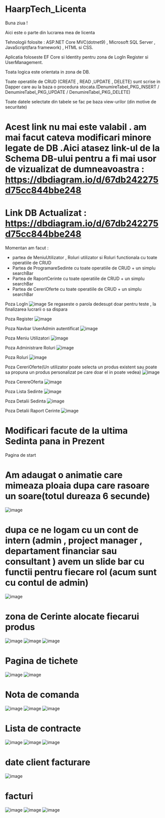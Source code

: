# HaarpTech_Licenta

Buna ziua ! 

Aici este o parte din lucrarea mea de licenta

Tehnologii folosite : ASP.NET Core MVC(dotnet9) , Microsoft SQL Server , JavaScript(fara framework) ,  HTML si CSS.

Aplicatia foloseste EF Core si Identity pentru zona de LogIn Register si UserManagement.

Toata logica este orientata in zona de DB.

Toate operatiile de CRUD (CREATE , READ ,UPDATE , DELETE) sunt scrise in Dapper care au la baza o procedura stocata.(DenumireTabel_PKG_INSERT / DenumireTabel_PKG_UPDATE / DenumireTabel_PKG_DELETE) 

Toate datele selectate din tabele se fac pe baza view-urilor (din motive de securitate)

# Acest link nu mai este valabil . am mai facut cateva modificari minore legate de DB .Aici atasez link-ul de la Schema DB-ului pentru a fi mai usor de vizualizat de dumneavoastra : https://dbdiagram.io/d/67db242275d75cc844bbe248
# Link DB Actualizat : https://dbdiagram.io/d/67db242275d75cc844bbe248

Momentan am facut :
 - partea de MeniuUtilizator , Roluri utilizator si Roluri functionala cu toate operatiile de CRUD
 - Partea de ProgramareSedinte cu toate operatiile de CRUD + un simplu searchBar
 - Partea de RaportCerinte  cu toate operatiile de CRUD + un simplu searchBar
 - Partea de CereriOferte cu toate operatiile de CRUD + un simplu searchBar


Poza LogIn
![image](https://github.com/user-attachments/assets/153f9a13-8d32-4f2c-9a46-965ebf075d83)
Se regaseste o parola dedesupt doar pentru teste , la finalizarea lucrarii o sa dispara

Poza Register
![image](https://github.com/user-attachments/assets/7d144816-6f03-40b0-a85e-e195be6e7b4f)

Poza Navbar UserAdmin autentificat
![image](https://github.com/user-attachments/assets/bda5462e-ce5e-43ca-9ece-35fb41a64965)

Poza Meniu Utilizatori
![image](https://github.com/user-attachments/assets/94223141-3fcb-4c80-a845-6d211a2029fb)

Poza Administrare Roluri
![image](https://github.com/user-attachments/assets/69cf91a4-4dc9-4618-8819-59c00ffa5654)

Poza Roluri 
![image](https://github.com/user-attachments/assets/c7798d6f-34e2-4a49-9b9b-586225ef20cd)

Poza CereriOferte(Un utilizator poate selecta un produs existent sau poate sa propuna un produs personalizat pe care doar el in poate vedea)
![image](https://github.com/user-attachments/assets/c2f5e0e3-b5bf-4102-8280-aa90a40500b5)

Poza CerereOferta
![image](https://github.com/user-attachments/assets/ec32bfd8-f73d-4731-8b42-a49134239895)

Poza Lista Sedinte
![image](https://github.com/user-attachments/assets/7781d7f6-7fce-4eff-9791-86ec0bbd1297)

Poza Detalii Sedinta
![image](https://github.com/user-attachments/assets/881308bf-6191-4287-a0c5-8b47730b684a)

Poza Detalii Raport Cerinte 
![image](https://github.com/user-attachments/assets/01fa5748-af89-46ea-b295-e1a2ccba4a53)


# Modificari facute de la ultima Sedinta pana in Prezent 

Pagina de start 

# Am adaugat o animatie care mimeaza ploaia dupa care rasoare un soare(totul dureaza 6 secunde)
![image](https://github.com/user-attachments/assets/c32d410f-2e15-40da-a77d-9cd4ec4aa7e0)


# dupa ce ne logam cu un cont de intern (admin , project manager , departament financiar sau consultant ) avem un slide bar cu functii pentru fiecare rol (acum sunt cu contul de admin)
![image](https://github.com/user-attachments/assets/f5040111-d9aa-41d4-8b00-ecb9cc070488)


# zona de Cerinte alocate fiecarui produs
![image](https://github.com/user-attachments/assets/cea0a0b0-b9b6-424b-ba8e-46e8dd1e4e35)
![image](https://github.com/user-attachments/assets/81c8b026-1ed7-4ea6-a502-5a4c1a1d71bc)
![image](https://github.com/user-attachments/assets/eabd825f-bfdc-4d1d-9992-15ac3465c2cc)

 # Pagina de tichete 
![image](https://github.com/user-attachments/assets/625dacf8-2db4-4961-a553-ce1fdcf6c037)
![image](https://github.com/user-attachments/assets/e6750446-1ffb-4903-8d95-eef027bdb8db)


# Nota de comanda
![image](https://github.com/user-attachments/assets/4b62a4b5-c708-4fab-a257-d51554e24c14)
![image](https://github.com/user-attachments/assets/4b079acd-3701-41da-be15-1bbdfa1ac3b2)
![image](https://github.com/user-attachments/assets/37668fc9-8739-45d9-9789-56b0b58ae75b)


# Lista de contracte
![image](https://github.com/user-attachments/assets/ca75db9f-dbb6-43cb-a51b-a3ce9c9b42af)
![image](https://github.com/user-attachments/assets/4d60f36f-060c-4c55-8e6c-28dbfb34e5b4)
![image](https://github.com/user-attachments/assets/99e3caeb-d833-4cd6-bb5e-5edd1c113092)


# date client facturare
![image](https://github.com/user-attachments/assets/62eadd27-d567-4e13-9722-0166f07ae8af)


# facturi
![image](https://github.com/user-attachments/assets/8a95f1f3-a2b6-4ab1-bf11-32d0419b4343)
![image](https://github.com/user-attachments/assets/b7caf48f-e56e-4d5f-8124-bf7b789da065)
![image](https://github.com/user-attachments/assets/81b3d4c4-e940-414e-91c3-32fe3702edcc)


